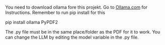 You need to download ollama fore this projekt. 
Go to [Ollama.com](https://ollama.com/) for Instructions.
Remember to run pip install for this

pip install ollama PyPDF2

The .py file must be in the same place/folder as the PDF for it to work.
You can change the LLM by editing the model variable in the .py file.
